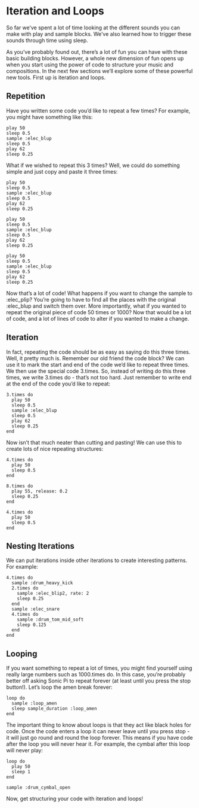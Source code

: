 # Iteration and Loops 

So far we’ve spent a lot of time looking at the different sounds you can make with play and sample blocks. We’ve also learned how to trigger these sounds through time using sleep. 

As you’ve probably found out, there’s a lot of fun you can have with these basic building blocks. However, a whole new dimension of fun opens up when you start using the power of code to structure your music and compositions. In the next few sections we’ll explore some of these powerful new tools. First up is iteration and loops. 

## Repetition 

Have you written some code you’d like to repeat a few times? For example, you might have something like this: 

```
play 50
sleep 0.5
sample :elec_blup
sleep 0.5
play 62
sleep 0.25
```

What if we wished to repeat this 3 times? Well, we could do something simple and just copy and paste it three times: 

```
play 50
sleep 0.5
sample :elec_blup
sleep 0.5
play 62
sleep 0.25

play 50
sleep 0.5
sample :elec_blup
sleep 0.5
play 62
sleep 0.25

play 50
sleep 0.5
sample :elec_blup
sleep 0.5
play 62
sleep 0.25
```

Now that’s a lot of code! What happens if you want to change the sample to :elec_plip? You’re going to have to find all the places with the original :elec_blup and switch them over. More importantly, what if you wanted to repeat the original piece of code 50 times or 1000? Now that would be a lot of code, and a lot of lines of code to alter if you wanted to make a change. 

## Iteration 

In fact, repeating the code should be as easy as saying do this three times. Well, it pretty much is. Remember our old friend the code block? We can use it to mark the start and end of the code we’d like to repeat three times. We then use the special code 3.times. So, instead of writing do this three times, we write 3.times do - that’s not too hard. Just remember to write end at the end of the code you’d like to repeat: 

```
3.times do
  play 50
  sleep 0.5
  sample :elec_blup
  sleep 0.5
  play 62
  sleep 0.25
end
```
 
Now isn’t that much neater than cutting and pasting! We can use this to create lots of nice repeating structures: 

```
4.times do
  play 50
  sleep 0.5
end

8.times do
  play 55, release: 0.2
  sleep 0.25
end

4.times do
  play 50
  sleep 0.5
end
```
 
## Nesting Iterations 

We can put iterations inside other iterations to create interesting patterns. For example: 

```
4.times do
  sample :drum_heavy_kick
  2.times do
    sample :elec_blip2, rate: 2
    sleep 0.25
  end
  sample :elec_snare
  4.times do
    sample :drum_tom_mid_soft
    sleep 0.125
  end
end
```
 
## Looping 

If you want something to repeat a lot of times, you might find yourself using really large numbers such as 1000.times do. In this case, you’re probably better off asking Sonic Pi to repeat forever (at least until you press the stop button!). Let’s loop the amen break forever: 

```
loop do
  sample :loop_amen
  sleep sample_duration :loop_amen
end
```

The important thing to know about loops is that they act like black holes for code. Once the code enters a loop it can never leave until you press stop - it will just go round and round the loop forever. This means if you have code after the loop you will never hear it. For example, the cymbal after this loop will never play: 

```
loop do
  play 50
  sleep 1
end

sample :drum_cymbal_open 
```

Now, get structuring your code with iteration and loops! 

